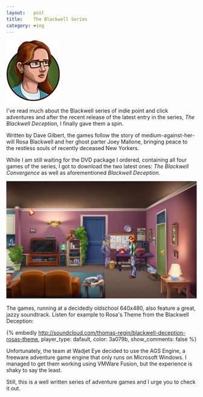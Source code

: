 ```yaml
---
layout:   post
title:    The Blackwell Series
category: ❤ing
---
```


<img src='/img/blackwell-deception-rosa.png' alt='Rosa Blackwell' class='left' />

I've read much about the Blackwell series of indie point and click adventures and
after the recent release of the latest entry in the series, _The Blackwell Deception_,
I finally gave them a spin.

Written by Dave Gilbert, the games follow the story of medium-against-her-will
Rosa Blackwell and her ghost parter Joey Mallone, bringing peace to the restless
souls of recently deceased New Yorkers.

While I am still waiting for the DVD package I ordered, containing all four
games of the series, I got to download the two latest ones: _The Blackwell
Convergence_ as well as aforementioned _Blackwell Deception_.

<div class="img-wrapper">
  <img src='/img/blackwell-convergence-screenshot.png' alt='Another day, another satisfied spook.' />
</div>

The games, running at a decidedly oldschool 640x480, also feature a great,
jazzy soundtrack. Listen for example to Rosa's Theme from the Blackwell Deception:

{% embedly http://soundcloud.com/thomas-regin/blackwell-deception-rosas-theme, player_type: dafault, color: 3a079b, show_comments: false %}

Unfortunately, the team at Wadjet Eye decided to use the AGS Engine, a freeware
adventure game engine that only runs on Microsoft Windows.
I managed to get them working using VMWare Fusion, but the experience is shaky
to say the least.

Still, this is a well written series of adventure games and I urge you to
check it out.
